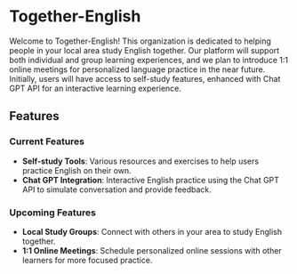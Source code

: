 # Together-English

Welcome to Together-English! This organization is dedicated to helping people in your local area study English together. Our platform will support both individual and group learning experiences, and we plan to introduce 1:1 online meetings for personalized language practice in the near future. Initially, users will have access to self-study features, enhanced with Chat GPT API for an interactive learning experience.

## Features

### Current Features
- **Self-study Tools**: Various resources and exercises to help users practice English on their own.
- **Chat GPT Integration**: Interactive English practice using the Chat GPT API to simulate conversation and provide feedback.

### Upcoming Features
- **Local Study Groups**: Connect with others in your area to study English together.
- **1:1 Online Meetings**: Schedule personalized online sessions with other learners for more focused practice.
